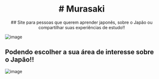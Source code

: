 <h1 align="center"># Murasaki</h1>

<p align="center">## Site para pessoas que querem aprender japonês, sobre o Japão ou compartilhar suas experiências de estudo!!</p>

![image](https://github.com/luisgomes2002/siteReact/assets/85139913/71b208ad-3da4-454a-ac56-cb42e27c7942)

## Podendo escolher a sua área de interesse sobre o Japão!!

![image](https://github.com/luisgomes2002/siteReact/assets/85139913/e886a6d6-93cd-4a16-aded-749de8b8af90)
